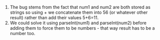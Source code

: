 1. The bug stems from the fact that num1 and num2 are both stored as strings so using + we concatenate them into 56 (or whatever other result) rather than add their values 5+6=11.
2. We could solve it using parseInt(num1) and parseInt(num2) before adding them to force them to be numbers - that way result has to be a number too.